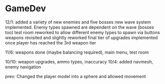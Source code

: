 # GameDev
12/1: added a variety of new enemies and five bosses
new wave system implemented.  Enemy types spawned are dependent on the wave (bosses too)
test room reworked to allow different enemy types to spawn via buttons
weapons revisited and slightly reworked
final tier of upgrades implemented once player has reached the 3rd weapon tier

11/6: weapons done (maybe balancing required), main menu, test room

10/10: weapon upgrades, ammo types, inaccuracy
10/4: added navmesh, enemy navigation

prev: Changed the player model into a sphere and allowed movement
